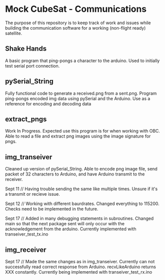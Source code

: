 # Mock CubeSat - Communications

The purpose of this repository is to keep track of work and issues while building the communication software for a working (non-flight ready) satellite.

## Shake Hands

A basic program that ping-pongs a character to the arduino. Used to initially test serial port connection.

## pySerial_String

Fully functional code to generate a received.png from a sent.png. Program ping-pongs encoded img data using pySerial and the Arduino. Use as a reference for encoding and decoding data

## extract_pngs

Work In Progress. Expected use this program is for when working with OBC. Able to read a file and extract png images using the image signature for pngs.

## img_transeiver

Cleaned up version of pySerial_String. Able to encode png image file, send packet of 32 characters to Arduino, and have Arduino transmit to the receiver.

Sept 11 // Having trouble sending the same like multiple times. Unsure if it's a transmit or recieve issue.

Sept 12 // Working with different baurdrates. Changed everything to 115200. Checks need to be implemented in the future.

Sept 17 // Added in many debugging statements in subroutines. Changed main so that the next package sent will only occur with the acknowledgement from the arduino. Currently implemented with transeiver_test_tx.ino

## img_receiver

Sept 17 // Made the same changes as in img_transeiver. Currently can not successfully read correct response from Arduino. recvLikeArduino returns XXX constantly. Currently being implemented with transeiver_test_rx.ino
